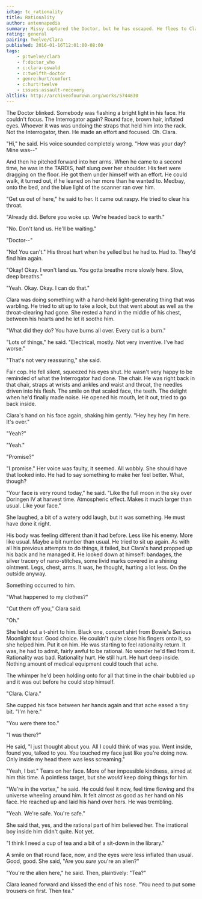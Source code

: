 ```yaml
---
idtag: tc_rationality
title: Rationality
author: antennapedia
summary: Missy captured the Doctor, but he has escaped. He flees to Clara, but it's not easy.
rating: general
pairing: Twelve/Clara
published: 2016-01-16T12:01:00-08:00
tags:
    - p:twelve/clara
    - f:doctor_who
    - c:clara-oswald
    - c:twelfth-doctor
    - genre:hurt/comfort
    - c:hurt!twelve
    - issues:assault-recovery
altlink: http://archiveofourown.org/works/5744830
---
```

The Doctor blinked. Somebody was flashing a bright light in his face. He couldn't focus. The Interrogator again? Round face, brown hair, inflated eyes. Whoever it was was undoing the straps that held him into the rack. Not the Interrogator, then. He made an effort and focused. Oh. Clara.

"Hi," he said. His voice sounded completely wrong. "How was your day? Mine was--"

And then he pitched forward into her arms. When he came to a second time, he was in the TARDIS, half slung over her shoulder. His feet were dragging on the floor. He got them under himself with an effort. He could walk, it turned out, if he leaned on her more than he wanted to. Medbay, onto the bed, and the blue light of the scanner ran over him.

"Get us out of here," he said to her. It came out raspy. He tried to clear his throat.

"Already did. Before you woke up. We're headed back to earth."

"No. Don't land us. He'll be waiting."

"Doctor--"

"No! You can't." His throat hurt when he yelled but he had to. Had to. They'd find him again.

"Okay! Okay. I won't land us. You gotta breathe more slowly here. Slow, deep breaths."

"Yeah. Okay. Okay. I can do that."

Clara was doing something with a hand-held light-generating thing that was warbling. He tried to sit up to take a look, but that went about as well as the throat-clearing had gone. She rested a hand in the middle of his chest, between his hearts and he let it soothe him.

"What did they do? You have burns all over. Every cut is a burn."

"Lots of things," he said. "Electrical, mostly. Not very inventive. I've had worse."

"That's not very reassuring," she said.

Fair cop. He fell silent, squeezed his eyes shut. He wasn't very happy to be reminded of what the Interrogator had done. The chair. He was right back in that chair, straps at wrists and ankles and waist and throat, the needles driven into his flesh. The smile on that scaled face, the teeth. The delight when he'd finally made noise. He opened his mouth, let it out, tried to go back inside.

Clara's hand on his face again, shaking him gently. "Hey hey hey I'm here. It's over."

"Yeah?"

"Yeah."

"Promise?"

"I promise." Her voice was faulty, it seemed. All wobbly. She should have that looked into. He had to say something to make her feel better. What, though?

"Your face is very round today," he said. "Like the full moon in the sky over Doringen IV at harvest time. Atmospheric effect. Makes it much larger than usual. Like your face."

She laughed, a bit of a watery odd laugh, but it was something. He must have done it right.

His body was feeling different than it had before. Less like his enemy. More like usual. Maybe a bit number than usual. He tried to sit up again. As with all his previous attempts to do things, it failed, but Clara's hand propped up his back and he managed it. He looked down at himself: bandages, the silver tracery of nano-stitches, some livid marks covered in a shining ointment. Legs, chest, arms. It was, he thought, hurting a lot less. On the outside anyway.

Something occurred to him.

"What happened to my clothes?"

"Cut them off you," Clara said.

"Oh."

She held out a t-shirt to him. Black one, concert shirt from Bowie's Serious Moonlight tour. Good choice. He couldn't quite close his fingers onto it, so she helped him. Put it on him. He was starting to feel rationality return. It was, he had to admit, fairly awful to be rational. No wonder he'd fled from it. Rationality was bad. Rationality hurt. He still hurt. He hurt deep inside. Nothing amount of medical equipment could touch that ache.

The whimper he'd been holding onto for all that time in the chair bubbled up and it was out before he could stop himself.

"Clara. Clara."

She cupped his face between her hands again and that ache eased a tiny bit. "I'm here."

"You were there too."

"I was there?"

He said, "I just thought about you. All I could think of was you. Went inside, found you, talked to you. You touched my face just like you're doing now. Only inside my head there was less screaming."

"Yeah, I bet." Tears on her face. More of her impossible kindness, aimed at him this time. A pointless target, but she *would* keep doing things for him.

"We're in the vortex," he said. He could feel it now, feel time flowing and the universe wheeling around him. It felt almost as good as her hand on his face. He reached up and laid his hand over hers. He was trembling.

"Yeah. We're safe. You're safe."

She said that, yes, and the rational part of him believed her. The irrational boy inside him didn't quite. Not yet.

"I think I need a cup of tea and a bit of a sit-down in the library."

A smile on that round face, now, and the eyes were less inflated than usual. Good, good. She said, "Are you *sure* you're an alien?"

"You're the alien here," he said. Then, plaintively: "Tea?"

Clara leaned forward and kissed the end of his nose. "You need to put some trousers on first. Then tea."
